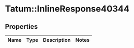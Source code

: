 # Tatum::InlineResponse40344

## Properties
Name | Type | Description | Notes
------------ | ------------- | ------------- | -------------

